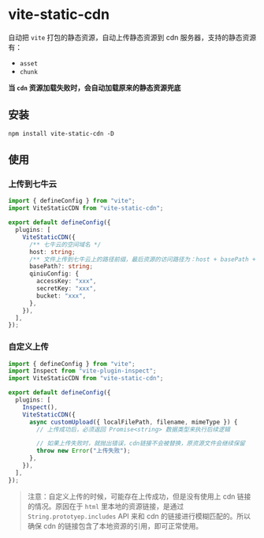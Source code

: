 # vite-static-cdn

自动把 `vite` 打包的静态资源，自动上传静态资源到 cdn 服务器，支持的静态资源有：

- `asset`
- `chunk`

**当 `cdn` 资源加载失败时，会自动加载原来的静态资源兜底**

## 安装

```shell
npm install vite-static-cdn -D
```

## 使用

### 上传到七牛云

```ts
import { defineConfig } from "vite";
import ViteStaticCDN from "vite-static-cdn";

export default defineConfig({
  plugins: [
    ViteStaticCDN({
      /** 七牛云的空间域名 */
      host: string;
      /** 文件上传到七牛云上的路径前缀，最后资源的访问路径为：host + basePath + 文件名 */
      basePath?: string;
      qiniuConfig: {
        accessKey: "xxx",
        secretKey: "xxx",
        bucket: "xxx",
      },
    }),
  ],
});
```

### 自定义上传

```ts
import { defineConfig } from "vite";
import Inspect from "vite-plugin-inspect";
import ViteStaticCDN from "vite-static-cdn";

export default defineConfig({
  plugins: [
    Inspect(),
    ViteStaticCDN({
      async customUpload({ localFilePath, filename, mimeType }) {
        // 上传成功后，必须返回 Promise<string> 数据类型来执行后续逻辑

        // 如果上传失败时，就抛出错误，cdn链接不会被替换，原资源文件会继续保留
        throw new Error("上传失败");
      },
    }),
  ],
});
```

> 注意：自定义上传的时候，可能存在上传成功，但是没有使用上 cdn 链接的情况。原因在于 `html` 里本地的资源链接，是通过 `String.prototyep.includes` API 来和 cdn 的链接进行模糊匹配的。所以确保 cdn 的链接包含了本地资源的引用，即可正常使用。
